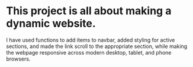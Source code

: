 # This project is all about making a dynamic website.

I have used functions to add items to navbar,
added styling for active sections,
and made the link scroll to the appropriate section,
while making the webpage responsive across
modern desktop, tablet, and phone browsers.


